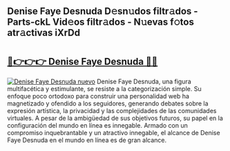 ## Denise Faye Desnuda D𝚎sn𝚞dos filtr𝚊dos - Parts-ckL Vid𝚎os filtr𝚊dos - N𝚞evas f𝚘tos atr𝚊ctivas iXrDd

# <h2><a href="http://mb8ubc1.tromn.icu/?c=Denise+Faye+Desnuda">🔗👉👉👉 Denise Faye Desnuda 🔗🔗</a></h2>

[![Denise Faye Desnuda nuevo](https://i.imgur.com/pEAQMta.gif)](http://mb8ubc1.tromn.icu/?c=Denise+Faye+Desnuda)
Denise Faye Desnuda, una figura multifacética y estimulante, se resiste a la categorización simple. Su enfoque poco ortodoxo para construir una personalidad web ha magnetizado y ofendido a los seguidores, generando debates sobre la expresión artística, la privacidad y las complejidades de las comunidades virtuales. A pesar de la ambigüedad de sus objetivos futuros, su papel en la configuración del mundo en línea es innegable. Armado con un compromiso inquebrantable y un atractivo innegable, el alcance de Denise Faye Desnuda en el mundo en línea es de gran alcance.
